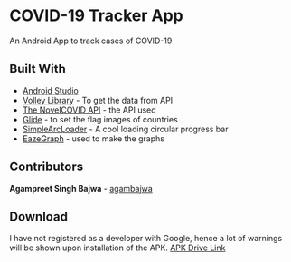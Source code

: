 # COVID-19 Tracker App
An Android App to track cases of COVID-19

## Built With

* [Android Studio](https://developer.android.com/studio)
* [Volley Library](https://developer.android.com/training/volley/index.html) - To get the data from API
* [The NovelCOVID API](https://corona.lmao.ninja/) - the API used
* [Glide](https://github.com/bumptech/glide) - to set the flag images of countries
* [SimpleArcLoader](https://github.com/generic-leo/SimpleArcLoader) - A cool loading circular progress bar
* [EazeGraph](https://github.com/blackfizz/EazeGraph) - used to make the graphs

## Contributors

**Agampreet Singh Bajwa** - [agambajwa](https://github.com/agambajwa)

## Download
I have not registered as a developer with Google, hence a lot of warnings will be shown upon installation of the APK. 
[APK Drive Link](https://drive.google.com/open?id=1_F2CjePK2XNbt0UgNrg8lOFRynJ34Yyt)
